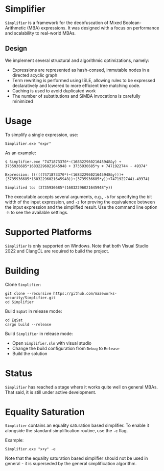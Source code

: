 # Simplifier
`Simplifier` is a framework for the deobfuscation of Mixed Boolean-Arithmetic (MBA) expressions. It was designed with a focus on performance and scalability to real-world MBAs. 

## Design
We implement several structural and algorithmic optimizations, namely:

* Expressions are represented as hash-consed, immutable nodes in a directed acyclic graph
* Term rewriting is performed using ISLE, allowing rules to be expressed declaratively and lowered to more efficient tree matching code.
* Caching is used to avoid duplicated work
* The number of substitutions and SiMBA invocations is carefully minimized

# Usage
To simplify a single expression, use:
```
Simplifier.exe "expr"
```

As an example:
```
$ Simplifier.exe "7471873370*~(16832296021645948&y) + 3735936685*16832296021645948 + 3735936685*y + 7471922744 - 49374"

Expression: (((((7471873370*(~(16832296021645948&y)))+(3735936685*16832296021645948))+(3735936685*y))+7471922744)-49374)

Simplified to: (3735936685*(16832296021645948^y))
```

The executable accepts several arguments, e.g., `-b` for specifying the bit width of the input expression, and `-z` for proving the equivalence between the input expression and the simplified result. Use the command line option `-h` to see the available settings.

# Supported Platforms 
`Simplifier` is only supported on Windows. Note that both Visual Studio 2022 and ClangCL are required to build the project.

# Building
Clone `Simplifier`:
```
git clone --recursive https://github.com/mazeworks-security/Simplifier.git
cd Simplifier
```

Build `EqSat` in release mode:
```
cd EqSat
cargo build --release
```
Build `Simplifier` in release mode:
- Open `Simplifier.sln` with visual studio
- Change the build configuration from `Debug` to `Release`
- Build the solution

# Status
`Simplifier` has reached a stage where it works quite well on general MBAs. That said, it is still under active development. 

# Equality Saturation
`Simplifier` contains an equality saturation based simplifier. To enable it alongside the standard simplification routine, use the `-e` flag.

Example:
```
Simplifier.exe "x+y" -e
```

Note that the equality saturation based simplifier should not be used in general - it is superseded by the general simplification algorithm.